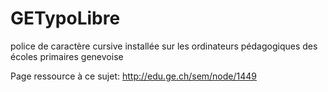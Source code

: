 # GETypoLibre
police de caractère cursive installée sur les ordinateurs pédagogiques des écoles primaires genevoise

Page ressource à ce sujet: http://edu.ge.ch/sem/node/1449
